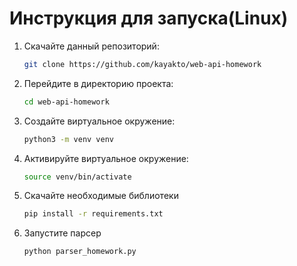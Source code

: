 # Инструкция для запуска(Linux)
1. Скачайте данный репозиторий:
    ```bash
    git clone https://github.com/kayakto/web-api-homework
    ```
2. Перейдите в директорию проекта:
    ```bash
    cd web-api-homework
    ```
3. Создайте виртуальное окружение:
    ```bash
    python3 -m venv venv
    ```
4. Активируйте виртуальное окружение:
    ```bash
    source venv/bin/activate
    ```
5. Скачайте необходимые библиотеки
    ```bash
    pip install -r requirements.txt
    ```
6. Запустите парсер
    ```bash
    python parser_homework.py
    ```
